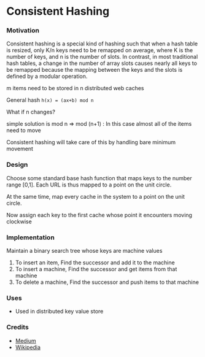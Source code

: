 # Consistent Hashing

### Motivation

Consistent hashing is a special kind of hashing such that when a hash table is resized, only K/n keys need to be remapped on average, where K is the number of keys, and n is the number of slots. In contrast, in most traditional hash tables, a change in the number of array slots causes nearly all keys to be remapped because the mapping between the keys and the slots is defined by a modular operation.

m items need to be stored in n distributed web caches

General hash `h(x) = (ax+b) mod n`

What if n changes?

simple solution is mod n => mod (n+1) : In this case almost all of the items need to move

Consistent hashing will take care of this by handling bare minimum movement

### Design

Choose some standard base hash function that maps keys to the number range [0,1]. Each URL is thus mapped to a point on the unit circle.

At the same time, map every cache in the system to a point on the unit circle.

Now assign each key to the first cache whose point it encounters moving clockwise

### Implementation

Maintain a binary search tree whose keys are machine values

1. To insert an item, Find the successor and add it to the machine
2. To insert a machine, Find the successor and get items from that machine
3. To delete a machine, Find the successor and push items to that machine


### Uses

* Used in distributed key value store

### Credits

* [Medium](https://medium.com/@sent0hil/consistent-hashing-a-guide-go-implementation-fe3421ac3e8f)
* [Wikipedia](https://en.wikipedia.org/wiki/Consistent_hashing)